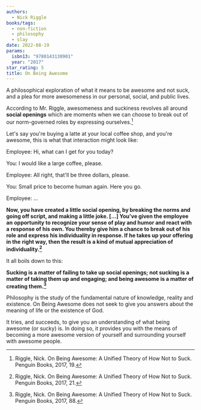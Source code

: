 ```yaml
---
authors:
  - Nick Riggle
books/tags:
  - non-fiction
  - philosophy
  - slay
date: 2022-08-19
params:
  isbn13: "9780143130901"
  year: "2017"
star_rating: 5
title: On Being Awesome
---
```


A philosophical exploration of what it means to be awesome and not suck, and a plea for more awesomeness in our personal, social, and public lives.

<!--more-->

According to Mr. Riggle, awesomeness and suckiness revolves all around **social openings** which are moments when we can choose to break out of our norm-governed roles by expressing ourselves.[^1]

Let's say you're buying a latte at your local coffee shop, and you're awesome, this is what that interaction might look like:

Employee: Hi, what can I get for you today?

You: I would like a large coffee, please.

Employee: All right, that'll be three dollars, please.

You: Small price to become human again. Here you go.

Employee: ...

**Now, you have created a little social opening, by breaking the norms and** **going off script, and making a little joke. [...] You've given the employee an** **opportunity to recognize your sense of play and humor and react with a** **response of his own. You thereby give him a chance to break out of his role** **and express his individuality in response. If he takes up your offering in the** **right way, then the result is a kind of mutual appreciation of individuality.[^2]**

It all boils down to this:

**Sucking is a matter of failing to take up social openings; not sucking is a** **matter of taking them up and engaging; and being awesome is a matter of** **creating them.[^3]**

Philosophy is the study of the fundamental nature of knowledge, reality and existence. On Being Awesome does not seek to give you answers about the meaning of life or the existence of God.

It tries, and succeeds, to give you an understanding of what being awesome (or sucky) is. In doing so, it provides you with the means of becoming a more awesome version of yourself and surrounding yourself with awesome people.

[^1]: Riggle, Nick. On Being Awesome: A Unified Theory of How Not to Suck. Penguin Books, 2017, 19.
[^2]: Riggle, Nick. On Being Awesome: A Unified Theory of How Not to Suck. Penguin Books, 2017, 21.
[^3]: Riggle, Nick. On Being Awesome: A Unified Theory of How Not to Suck. Penguin Books, 2017, 88.
